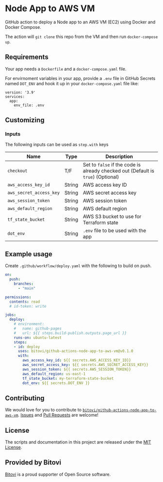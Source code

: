 # Node App to AWS VM

GitHub action to deploy a Node app to an AWS VM (EC2) using Docker and Docker Compose.

The action will `git clone` this repo from the VM and then run `docker-compose up`.

## Requirements
Your app needs a `Dockerfile` and a `docker-compose.yaml` file.

For envirnoment variables in your app, provide a `.env` file in GitHub Secrets named `DOT_ENV` and hook it up in your `docker-compose.yaml` file like:
```
version: '3.9'
services:
  app:
    env_file: .env
```

## Customizing

### Inputs

The following inputs can be used as `step.with` keys

| Name             | Type    | Description                        |
|------------------|---------|------------------------------------|
| `checkout`          | T/F  | Set to `false` if the code is already checked out (Default is `true`) (Optional) |
| `aws_access_key_id` | String | AWS access key ID |
| `aws_secret_access_key` | String | AWS secret access key |
| `aws_session_token` | String | AWS session token |
| `aws_default_region` | String | AWS default region |
| `tf_state_bucket` | String | AWS S3 bucket to use for Terraform state |
| `dot_env` | String | `.env` file to be used with the app |

## Example usage

Create `.github/workflow/deploy.yaml` with the following to build on push.

```yaml
on:
  push:
    branches:
      - "main"

permissions:
  contents: read
  # id-token: write

jobs:
  deploy:
    # environment:
    #   name: github-pages
    #   url: ${{ steps.build-publish.outputs.page_url }}
    runs-on: ubuntu-latest
    steps:
    - id: deploy
      uses: bitovi/github-actions-node-app-to-aws-vm@v0.1.0
      with:
        aws_access_key_id: ${{ secrets.AWS_ACCESS_KEY_ID}}
        aws_secret_access_key: ${{ secrets.AWS_SECRET_ACCESS_KEY}}
        aws_session_token: ${{ secrets.AWS_SESSION_TOKEN}}
        aws_default_region: us-east-1
        tf_state_bucket: my-terraform-state-bucket
        dot_env: ${{ secrets.DOT_ENV }}

```


## Contributing
We would love for you to contribute to [`bitovi/github-actions-node-app-to-aws-vm`](hhttps://github.com/bitovi/github-actions-node-app-to-aws-vm).   [Issues](https://github.com/bitovi/github-actions-node-app-to-aws-vm/issues) and [Pull Requests](https://github.com/bitovi/github-actions-node-app-to-aws-vm/pulls) are welcome!

## License
The scripts and documentation in this project are released under the [MIT License](https://github.com/bitovi/github-actions-github-actions-node-app-to-aws-vm/blob/main/LICENSE).

## Provided by Bitovi
[Bitovi](https://www.bitovi.com/) is a proud supporter of Open Source software.
